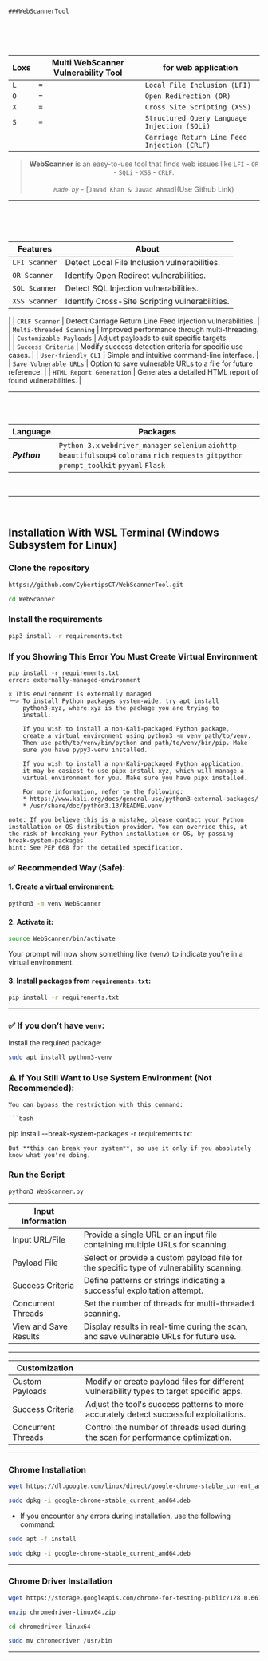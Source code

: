                                                                                          ###WebScannerTool
<br>
<br>
<br>

<div align="center">
   
|Loxs|Multi WebScanner Vulnerability Tool|for web application|
|----------------|--------------|-------------|
| `L`| `=`| `Local File Inclusion (LFI)`|
| `O`| `=`| `Open Redirection (OR)`|
| `X`| `=`| `Cross Site Scripting (XSS)`|
| `S`| `=`| `Structured Query Language Injection (SQLi)`|
|    |    | `Carriage Return Line Feed Injection (CRLF)`|

> **WebScanner** is an easy-to-use tool that finds web issues like `LFI` - `OR` - `SQLi` - `XSS` - `CRLF`. <br><br> *`Made by`* - [`Jawad Khan & Jawad Ahmad`](Use Github Link)

</div>

<hr>

<br>
<br>
<br>


| Features                          | About                                                                       |
|-----------------------------------|-----------------------------------------------------------------------------|
| `LFI Scanner`                     | Detect Local File Inclusion vulnerabilities.                                |
| `OR Scanner`                      | Identify Open Redirect vulnerabilities.                                     |
| `SQL Scanner`                     | Detect SQL Injection vulnerabilities.                                       |
| `XSS Scanner`                     | Identify Cross-Site Scripting vulnerabilities.                      
|
| `CRLF Scanner`                    | Detect Carriage Return Line Feed Injection vulnerabilities.                    |
| `Multi-threaded Scanning`         | Improved performance through multi-threading.                      
|
| `Customizable Payloads`           | Adjust payloads to suit specific targets.                            
|
| `Success Criteria`                | Modify success detection criteria for specific use cases.                              |
| `User-friendly CLI`               | Simple and intuitive command-line interface.                          |
| `Save Vulnerable URLs`            | Option to save vulnerable URLs to a file for future reference.                          |
| `HTML Report Generation`          | Generates a detailed HTML report of found vulnerabilities.                    |
<br>
<hr>
<br>
<br>

| Language                          | Packages                                                                     |
|-----------------------------------|-----------------------------------------------------------------------------|
| ***Python***| `Python 3.x` `webdriver_manager` `selenium` `aiohttp` `beautifulsoup4` `colorama` `rich` `requests` `gitpython` `prompt_toolkit` `pyyaml` `Flask`|

<br>
<hr>
<br>

## Installation With WSL Terminal (Windows Subsystem for Linux)

### Clone the repository

```bash
https://github.com/CybertipsCT/WebScannerTool.git
```
```bash
cd WebScanner
```

### Install the requirements

```bash
pip3 install -r requirements.txt

```
### If you Showing This Error You Must Create Virtual Environment

```
pip install -r requirements.txt
error: externally-managed-environment

× This environment is externally managed
╰─> To install Python packages system-wide, try apt install
    python3-xyz, where xyz is the package you are trying to
    install.

    If you wish to install a non-Kali-packaged Python package,
    create a virtual environment using python3 -m venv path/to/venv.
    Then use path/to/venv/bin/python and path/to/venv/bin/pip. Make
    sure you have pypy3-venv installed.

    If you wish to install a non-Kali-packaged Python application,
    it may be easiest to use pipx install xyz, which will manage a
    virtual environment for you. Make sure you have pipx installed.

    For more information, refer to the following:
    * https://www.kali.org/docs/general-use/python3-external-packages/
    * /usr/share/doc/python3.13/README.venv

note: If you believe this is a mistake, please contact your Python installation or OS distribution provider. You can override this, at the risk of breaking your Python installation or OS, by passing --break-system-packages.
hint: See PEP 668 for the detailed specification.

```
### ✅ Recommended Way (Safe):

#### 1. Create a virtual environment:

```bash
python3 -m venv WebScanner
```

#### 2. Activate it:

```bash
source WebScanner/bin/activate
```
Your prompt will now show something like `(venv)` to indicate you're in a virtual environment.

#### 3. Install packages from `requirements.txt`:

```bash
pip install -r requirements.txt
```
---
### ✅ If you don’t have `venv`:

Install the required package:

```bash
sudo apt install python3-venv
```
### ⚠️ If You Still Want to Use System Environment (Not Recommended):
```
You can bypass the restriction with this command:

```bash
```
pip install --break-system-packages -r requirements.txt
```
But **this can break your system**, so use it only if you absolutely know what you're doing.
```
### Run the Script

```bash
python3 WebScanner.py
```


| Input Information         |                                                                                         |
|---------------------------|-----------------------------------------------------------------------------------------|
| Input URL/File            | Provide a single URL or an input file containing multiple URLs for scanning.            |
| Payload File              | Select or provide a custom payload file for the specific type of vulnerability scanning.|
| Success Criteria          | Define patterns or strings indicating a successful exploitation attempt.                |
| Concurrent Threads        | Set the number of threads for multi-threaded scanning.                                  |
| View and Save Results     | Display results in real-time during the scan, and save vulnerable URLs for future use.  |

----

| Customization              |                                                                                          |
|----------------------------|------------------------------------------------------------------------------------------|
| Custom Payloads            | Modify or create payload files for different vulnerability types to target specific apps.|
| Success Criteria           | Adjust the tool's success patterns to more accurately detect successful exploitations.   |
| Concurrent Threads         | Control the number of threads used during the scan for performance optimization.         |


----

### Chrome Installation

```bash
wget https://dl.google.com/linux/direct/google-chrome-stable_current_amd64.deb
```

```bash
sudo dpkg -i google-chrome-stable_current_amd64.deb
```

- If you encounter any errors during installation, use the following command:

```bash
sudo apt -f install
```

```bash
sudo dpkg -i google-chrome-stable_current_amd64.deb
```

----

### Chrome Driver Installation

```bash
wget https://storage.googleapis.com/chrome-for-testing-public/128.0.6613.119/linux64/chromedriver-linux64.zip
```
```bash
unzip chromedriver-linux64.zip
```
```bash
cd chromedriver-linux64 
```
```bash
sudo mv chromedriver /usr/bin
```
<hr>

<br>

<br>

